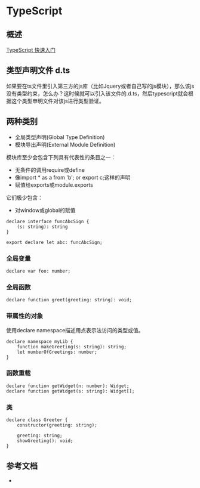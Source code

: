 # TypeScript

## 概述
[TypeScript 快速入门](https://www.w3cschool.cn/typescript/typescript-tutorial.html)


## 类型声明文件 d.ts
如果要在ts文件里引入第三方的js库（比如Jquery或者自己写的js模块），那么该js没有类型约束，怎么办？这时候就可以引入该文件的.d.ts，然后typescript就会根据这个类型申明文件对该js进行类型验证。

## 两种类别
- 全局类型声明(Global Type Definition)
- 模块导出声明(External Module Definition)  

模块库至少会包含下列具有代表性的条目之一：
  - 无条件的调用require或define
  - 像import * as a from 'b'; or export c;这样的声明
  - 赋值给exports或module.exports   

它们极少包含：
  - 对window或global的赋值

```
declare interface funcAbcSign {
    (s: string): string
}

export declare let abc: funcAbcSign;
```

### 全局变量
```
declare var foo: number;
```

### 全局函数
```
declare function greet(greeting: string): void;
```

### 带属性的对象
使用declare namespace描述用点表示法访问的类型或值。
```
declare namespace myLib {
    function makeGreeting(s: string): string;
    let numberOfGreetings: number;
}
```

### 函数重载
```
declare function getWidget(n: number): Widget;
declare function getWidget(s: string): Widget[];
```

### 类
```
declare class Greeter {
    constructor(greeting: string);

    greeting: string;
    showGreeting(): void;
}
```

## 参考文档
- 